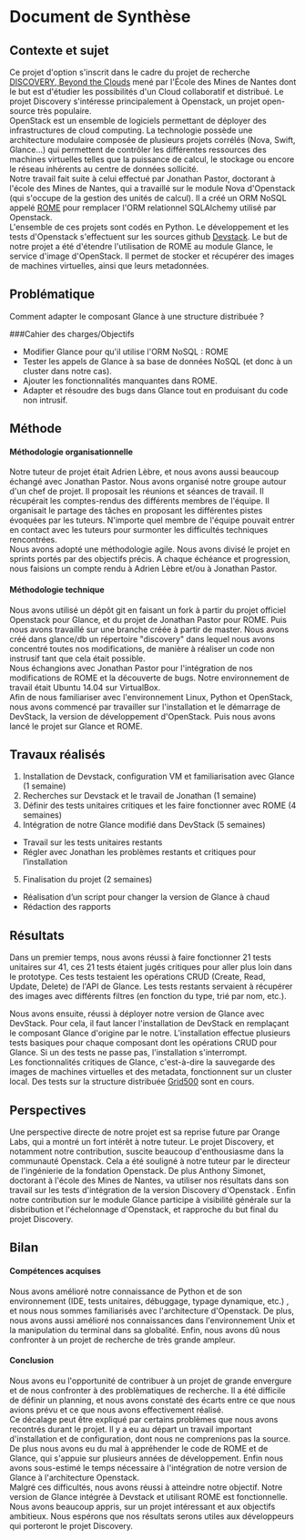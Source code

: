 # Document de Synthèse

## Contexte et sujet

Ce projet d'option s'inscrit dans le cadre du projet de recherche [DISCOVERY, Beyond the Clouds](http://beyondtheclouds.github.io/) mené par l'École des Mines de Nantes dont le but est d'étudier les possibilités d'un Cloud collaboratif et distribué. Le projet Discovery s'intéresse principalement à Openstack, un projet open-source très populaire.  
OpenStack est un ensemble de logiciels permettant de déployer des infrastructures de cloud computing. La technologie possède une architecture modulaire composée de plusieurs projets corrélés (Nova, Swift, Glance...) qui permettent de contrôler les différentes ressources des machines virtuelles telles que la puissance de calcul, le stockage ou encore le réseau inhérents au centre de données sollicité.  
Notre travail fait suite à celui effectué par Jonathan Pastor, doctorant à l'école des Mines de Nantes, qui a travaillé sur le module Nova d'Openstack (qui s'occupe de la gestion des unités de calcul). Il a créé un ORM NoSQL appelé [ROME](github.com/badock/rome) pour remplacer l'ORM relationnel SQLAlchemy utilisé par Openstack.  
L'ensemble de ces projets sont codés en Python. Le développement et les tests d'Openstack s'effectuent sur les sources github [Devstack](http://docs.openstack.org/developer/devstack/).
Le but de notre projet a été d'étendre l'utilisation de ROME au module Glance, le service d'image d'OpenStack. Il permet de stocker et récupérer des images de machines virtuelles, ainsi que leurs metadonnées.

## Problématique

Comment adapter le composant Glance à une structure distribuée ?

###Cahier des charges/Objectifs

- Modifier Glance pour qu'il utilise l'ORM NoSQL : ROME
- Tester les appels de Glance à sa base de données NoSQL (et donc à un cluster dans notre cas).
- Ajouter les fonctionnalités manquantes dans ROME.
- Adapter et résoudre des bugs dans Glance tout en produisant du code non intrusif.

## Méthode

#### Méthodologie organisationnelle
Notre tuteur de projet  était Adrien Lèbre, et nous avons aussi beaucoup échangé avec Jonathan Pastor. Nous avons organisé notre groupe autour d'un chef de projet. Il proposait les réunions et séances de travail. Il récupérait les comptes-rendus des différents membres de l'équipe. Il organisait le partage des tâches en proposant les différentes pistes évoquées par les tuteurs.
N'importe quel membre de l'équipe pouvait entrer en contact avec les tuteurs pour surmonter les difficultés techniques rencontrées.  
Nous avons adopté une méthodologie agile. Nous avons divisé le projet en sprints portés par des objectifs précis. A chaque échéance et progression, nous faisions un compte rendu à Adrien Lèbre et/ou à Jonathan Pastor.

#### Méthodologie technique
Nous avons utilisé un dépôt git en faisant un fork à partir du projet officiel Openstack pour Glance, et du projet de Jonathan Pastor pour ROME. Puis nous avons travaillé sur une branche créée à partir de master. Nous avons créé dans glance/db un répertoire "discovery" dans lequel nous avons concentré toutes nos modifications, de manière à réaliser un code non instrusif tant que cela était possible.  
Nous échangions avec Jonathan Pastor pour l'intégration de nos modifications de ROME et la découverte de bugs. Notre environnement de travail était Ubuntu 14.04 sur VirtualBox.  
Afin de nous familiariser avec l'environnement Linux, Python et OpenStack, nous avons commencé par travailler sur l'installation et le démarrage de DevStack, la version de développement d'OpenStack. Puis nous avons lancé le projet sur Glance et ROME.

## Travaux réalisés

1. Installation de Devstack, configuration VM et familiarisation avec Glance (1 semaine)
2. Recherches sur Devstack et le travail de Jonathan (1 semaine)
3. Définir des tests unitaires critiques et les faire fonctionner avec ROME
(4 semaines)
4. Intégration de notre Glance modifié dans DevStack (5 semaines)
 - Travail sur les tests unitaires restants
 - Régler avec Jonathan les problèmes restants et critiques pour l’installation
5. Finalisation du projet (2 semaines)
 - Réalisation d’un script pour changer la version de Glance à chaud
 - Rédaction des rapports

## Résultats

Dans un premier temps, nous avons réussi à faire fonctionner 21 tests unitaires sur 41, ces 21 tests étaient jugés critiques pour aller plus loin dans le prototype. Ces tests testaient les opérations CRUD (Create, Read, Update, Delete) de l'API de Glance. Les tests restants servaient à récupérer des images avec différents filtres (en fonction du type, trié par nom, etc.). 

Nous avons ensuite, réussi à déployer notre version de Glance avec DevStack. Pour cela, il faut lancer l'installation de DevStack en remplaçant le composant Glance d'origine par le notre. L'installation effectue plusieurs tests basiques pour chaque composant dont les opérations CRUD pour Glance. Si un des tests ne passe pas, l'installation s'interrompt.  
Les fonctionnalités critiques de Glance, c'est-à-dire la sauvegarde des images de machines virtuelles et des metadata, fonctionnent sur un cluster local. Des tests sur la structure distribuée   [Grid500](https://www.grid5000.fr/) sont en cours.

## Perspectives

Une perspective directe de notre projet est sa reprise future par Orange Labs, qui a montré un fort intérêt à notre tuteur.
Le projet Discovery, et notamment notre contribution, suscite beaucoup d'enthousiasme dans la communauté Openstack. Cela a été souligné à notre tuteur par le directeur de l'ingénierie de la fondation Openstack.
De plus Anthony Simonet, doctorant à l'école des Mines de Nantes, va utiliser nos résultats dans son travail sur les tests d'intégration de la version Discovery d'Openstack .
Enfin notre contribution sur le module Glance participe à visibilité générale sur la disbribution et l'échelonnage d'Openstack, et rapproche du but final du projet Discovery.

## Bilan

#### Compétences acquises

Nous avons amélioré notre connaissance de Python et de son environnement (IDE, tests unitaires, débuggage, typage dynamique, etc.) , et nous nous sommes familiarisés avec l'architecture d'Openstack. De plus, nous avons aussi amélioré nos connaissances dans l'environnement Unix et la manipulation du terminal dans sa globalité. Enfin, nous avons dû nous confronter à un projet de recherche de très grande ampleur. 

#### Conclusion

Nous avons eu l'opportunité de contribuer à un projet de grande envergure et de nous confronter à des problèmatiques de recherche. Il a été difficile de définir un planning, et nous avons constaté des écarts entre ce que nous avions prévu et ce que nous avons effectivement réalisé.  
Ce décalage peut être expliqué par certains problèmes que nous avons recontrés durant le projet.
Il y a eu au départ un travail important d'installation et de configuration, dont nous ne comprenions pas la source. De plus nous avons eu du mal à appréhender le code de ROME et de Glance, qui s'appuie sur plusieurs années de développement. Enfin nous avons sous-estimé le temps nécessaire à l'intégration de notre version de Glance à l'architecture Openstack.  
Malgré ces difficultés, nous avons réussi à atteindre notre objectif. Notre version de Glance intégrée à Devstack et utilisant ROME est fonctionnelle.  
Nous avons beaucoup appris, sur un projet intéressant et aux objectifs ambitieux. Nous espérons que nos résultats serons utiles aux développeurs qui porteront le projet Discovery.
